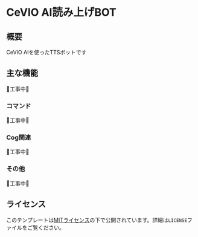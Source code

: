 # CeVIO AI読み上げBOT

## 概要
CeVIO AIを使ったTTSボットです

## 主な機能
🚧工事中🚧
### コマンド
🚧工事中🚧

### Cog関連
🚧工事中🚧

### その他
🚧工事中🚧

## ライセンス
このテンプレートは[MITライセンス](LICENSE)の下で公開されています。詳細は`LICENSE`ファイルをご覧ください。